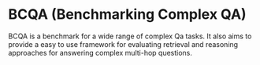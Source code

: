 # BCQA (Benchmarking Complex QA)

BCQA is a benchmark for a wide range of complex Qa tasks. It also aims to provide a easy to use framework for evaluating retrieval and reasoning approaches for answering complex multi-hop questions.
